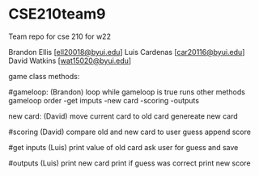 # CSE210team9
Team repo for cse 210 for w22

Brandon Ellis   [ell20018@byui.edu]
Luis Cardenas   [car20116@byui.edu]
David Watkins   [wat15020@byui.edu]


game class methods:

#gameloop: (Brandon)
loop while gameloop is true
runs other methods
gameloop order
-get imputs
-new card
-scoring
-outputs

new card: (David)
move current card to old card
genereate new card

#scoring (David)
compare old and new card to user guess
append score

#get inputs (Luis)
print value of old card
ask user for guess and save

#outputs  (Luis)
print new card 
print if guess was correct
print new score